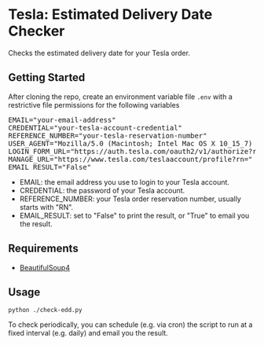 # Tesla: Estimated Delivery Date Checker

Checks the estimated delivery date for your Tesla order.

## Getting Started

After cloning the repo, create an environment variable file `.env` with a restrictive file permissions for the following variables
<pre>
EMAIL="your-email-address"
CREDENTIAL="your-tesla-account-credential"
REFERENCE_NUMBER="your-tesla-reservation-number"
USER_AGENT="Mozilla/5.0 (Macintosh; Intel Mac OS X 10_15_7) AppleWebKit/537.36 (KHTML, like Gecko) Chrome/92.0.4515.107 Safari/537.36"
LOGIN_FORM_URL="https://auth.tesla.com/oauth2/v1/authorize?redirect_uri=https://www.tesla.com/teslaaccount/owner-xp/auth/callback&response_type=code&client_id=ownership&scope=openid%20email&audience=https%3A%2F%2Fownership.tesla.com%2F"
MANAGE_URL="https://www.tesla.com/teslaaccount/profile?rn="
EMAIL_RESULT="False"
</pre>

* EMAIL: the email address you use to login to your Tesla account.
* CREDENTIAL: the password of your Tesla account.
* REFERENCE_NUMBER: your Tesla order reservation number, usually starts with "RN".
* EMAIL_RESULT: set to "False" to print the result, or "True" to email you the result.

## Requirements

* [BeautifulSoup4](https://pypi.org/project/beautifulsoup4/)

## Usage

`python ./check-edd.py `

To check periodically, you can schedule (e.g. via cron) the script to run at a fixed interval (e.g. daily) and email you the result.
